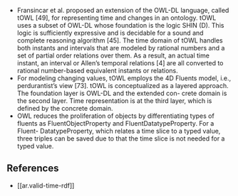 
- Fransincar et al. proposed an extension of the OWL-DL language, called tOWL [49], for representing time and changes in an ontology. tOWL uses a subset of OWL-DL whose foundation is the logic SHIN (D). This logic is sufficiently expressive and is decidable for a sound and complete reasoning algorithm [45]. The time domain of tOWL handles both instants and intervals that are modeled by rational numbers and a set of partial order relations over them. As a result, an actual time instant, an interval or Allen’s temporal relations [4] are all converted to rational number-based equivalent instants or relations. 
- For modeling changing values, tOWL employs the 4D Fluents model, i.e., perdurantist’s view [73]. tOWL is conceptualized as a layered approach. The foundation layer is OWL-DL and the extended con- crete domain is the second layer. Time representation is at the third layer, which is defined by the concrete domain.
- OWL reduces the proliferation of objects by
differentiating types of fluents as FluentObjectProperty and FluentDatatypeProperty. For a Fluent-
DatatypeProperty, which relates a time slice to a typed value, three triples can be saved due to that
the time slice is not needed for a typed value.

## References

- [[ar.valid-time-rdf]]